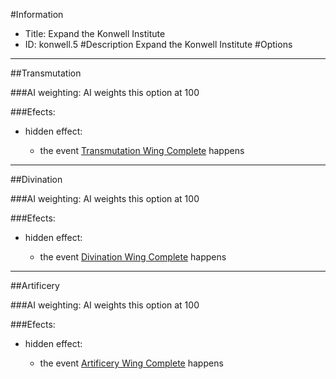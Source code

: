 #Information
 - Title: Expand the Konwell Institute
 - ID: konwell.5
#Description
Expand the Konwell Institute
#Options

___
##Transmutation

###AI weighting:
AI weights this option at 100


###Efects:<ul><li>hidden effect:</li><ul><li>the event [Transmutation Wing Complete](../events/transmutation_wing_complete.md) happens</li></ul></ul>

___
##Divination

###AI weighting:
AI weights this option at 100


###Efects:<ul><li>hidden effect:</li><ul><li>the event [Divination Wing Complete](../events/divination_wing_complete.md) happens</li></ul></ul>

___
##Artificery

###AI weighting:
AI weights this option at 100


###Efects:<ul><li>hidden effect:</li><ul><li>the event [Artificery Wing Complete](../events/artificery_wing_complete.md) happens</li></ul></ul>
